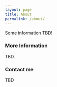 ```yaml
---
layout: page
title: About
permalink: /about/
---
```


Some information TBD!

### More Information

TBD.

### Contact me

TBD <!--- [email@domain.com](mailto:email@domain.com) --->
